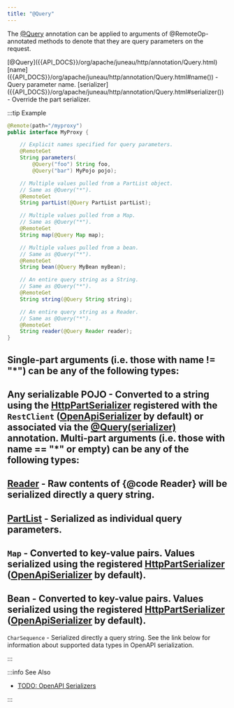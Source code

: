 ```yaml
---
title: "@Query"
---
```


The [@Query]({{API_DOCS}}/org/apache/juneau/http/annotation/Query.html) annotation can be applied to arguments of @RemoteOp-annotated methods to denote that they are query parameters on the request.

<tree>
<java-annotation>[@Query]({{API_DOCS}}/org/apache/juneau/http/annotation/Query.html)</java-annotation>
<node-1><java-field>[name]({{API_DOCS}}/org/apache/juneau/http/annotation/Query.html#name()) - Query parameter name.</java-field></node-1>
<node-1><java-field>[serializer]({{API_DOCS}}/org/apache/juneau/http/annotation/Query.html#serializer()) - Override the part serializer.</java-field></node-1>
</tree>

:::tip Example


```java
@Remote(path="/myproxy")
public interface MyProxy {

    // Explicit names specified for query parameters.
    @RemoteGet
    String parameters(
        @Query("foo") String foo,
        @Query("bar") MyPojo pojo);

    // Multiple values pulled from a PartList object.
    // Same as @Query("*").
    @RemoteGet
    String partList(@Query PartList partList);

    // Multiple values pulled from a Map.
    // Same as @Query("*").
    @RemoteGet
    String map(@Query Map map);

    // Multiple values pulled from a bean.
    // Same as @Query("*").
    @RemoteGet
    String bean(@Query MyBean myBean);

    // An entire query string as a String.
    // Same as @Query("*").
    @RemoteGet
    String string(@Query String string);

    // An entire query string as a Reader.
    // Same as @Query("*").
    @RemoteGet
    String reader(@Query Reader reader);
}
```


Single-part arguments (i.e. those with name != "*") can be any of the following types:
-
Any serializable POJO - Converted to a string using the [HttpPartSerializer]({{API_DOCS}}/org/apache/juneau/httppart/HttpPartSerializer.html) registered with the
`RestClient` ([OpenApiSerializer]({{API_DOCS}}/org/apache/juneau/oapi/OpenApiSerializer.html) by default) or associated via the [@Query(serializer)]({{API_DOCS}}/org/apache/juneau/http/annotation/Query.html#serializer()) annotation.
Multi-part arguments (i.e. those with name == "*" or empty) can be any of the following types:
-
[Reader]({{API_DOCS}}/java/io/Reader.html) - Raw contents of \{@code Reader\} will be serialized directly a query string.
-
[PartList]({{API_DOCS}}/org/apache/juneau/http/part/PartList.html) - Serialized as individual query parameters.
-
`Map` - Converted to key-value pairs.
Values serialized using the registered [HttpPartSerializer]({{API_DOCS}}/org/apache/juneau/httppart/HttpPartSerializer.html) ([OpenApiSerializer]({{API_DOCS}}/org/apache/juneau/oapi/OpenApiSerializer.html) by default).
-
Bean - Converted to key-value pairs.
Values serialized using the registered [HttpPartSerializer]({{API_DOCS}}/org/apache/juneau/httppart/HttpPartSerializer.html) ([OpenApiSerializer]({{API_DOCS}}/org/apache/juneau/oapi/OpenApiSerializer.html) by default).
-
`CharSequence` - Serialized directly a query string.
See the link below for information about supported data types in OpenAPI serialization.

:::

:::info See Also
- [TODO: OpenAPI Serializers](TODO.md)

:::
